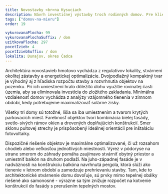 ```yaml
---
title: Novostavby <br>na Kysuciach
description: Návrh investičnej výstavby troch rodinných domov. Pre klienta sme vytvorili rozpočtovo optimalizovanú architektúru, ktorá zároveň spĺňa požiadavky na energetickú efektivitu a originalitu. Zadefinovali sme typ zástavby, umiestnenie a počet domov, vyriešili s klientom komplikovanú situáciu z hľadiska dopravného napojenia či blízkosti železnice a následne sme vypracovali projektovú dokumentáciu pre úrady.
tags: ["domov-na-mieru"]
order: 19

vykurovanaPlocha: 99
vykurovanaPlochaSuffix: / dom
uzitkovaPlocha: 297
pocetIzieb: 4
pocetIziebSuffix: / dom
lokalita: Dunajov, okres Čadca
---
```


Architektúra novostavieb hmotovo vychádza z regulatívov lokality, stvárnení okolitej zástavby a energetickej optimalizácie. Dvojpodlažný kompaktný tvar je výhodný aj z hľadiska rozpočtu stavby a rozvrhnutia objektov na pozemku. Pri ich umiestnení hralo dôležitú úlohu využitie rovinatej časti územia, aby sa eliminovala investícia do zložitého zakladania. Minimálna vzdialenosť domov vychádza z analýzy vzájomného tienenia v zimnom období, kedy potrebujeme maximalizovať solárne zisky.

Všetky tri domy sú totožné, líšia sa iba umiestnením a tvarom krytých parkovacích miest. Farebnosť objektov tvorí kombinácia bielej fasády, svetlo-sivých rámov okien a drevených doplňujúcich konštrukcií. Smer sklonu pultovej strechy je prispôsobený ideálnej orientácii pre inštaláciu fotovoltaiky.

Dispozičné riešenie objektov je maximálne optimalizované, či už rozsahom chodieb alebo veľkosťou jednotlivých miestností. Výrez v pôdoryse na strane smerom do záhrady pomáha zaujímavo stvárniť obytný priestor a umiestniť balkón na druhom podlaží. Na juho-západnej fasáde je v nadväznosti na konštrukciu balkóna navrhnutá pergola, ktorá slúži ako tienenie v letnom období a zamedzuje prehrievaniu stavby. Tam, kde to architektonické stvárnenie domu dovoľuje, sú prvky mimo tepelnej obálky riešené ako samonosné - výrazne sa tým znižuje rozpočet na kotvenie konštrukcií do fasády s prerušením tepelných mostov.

